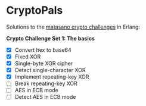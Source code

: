 # CryptoPals
Solutions to the [matasano crypto challenges](http://cryptopals.com) in Erlang:

**Crypto Challenge Set 1: The basics**
  - [x] Convert hex to base64
  - [x] Fixed XOR
  - [x] Single-byte XOR cipher
  - [x] Detect single-character XOR
  - [x] Implement repeating-key XOR
  - [ ] Break repeating-key XOR
  - [ ] AES in ECB mode
  - [ ] Detect AES in ECB mode
